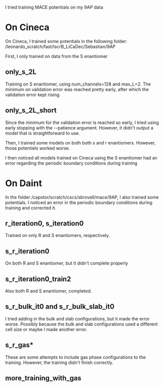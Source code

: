 I tried training MACE potentials on my 9AP data

# On Cineca

On Cineca, I trained some potentials in the following folder:
/leonardo_scratch/fast/IscrB_LiCaDec/Sebastian/9AP

First, I only trained on data from the S enantiomer

## only_s_2L

Training on S enantiomer, using num_channels=128 and max_L=2. The minimum on validation error was reached pretty early, after which
the validation error kept rising.


## only_s_2L_short

Since the minimum for the validation error is reached so early, I tried using early stopping with the --patience argument. However, it didn't output a model that is straightforward to use.

Then, I trained some models on both both s and r enantiomers. However, those potentiels worked worse.

I then noticed all models trained on Cineca using the S enantiomer had an error regarding the periodic boundary conditions during training

# On Daint

In the folder /capstor/scratch/cscs/sbrovell/mace/9AP, I also trained some potentials. I noticed an error in the periodic boundary conditions during training and corrected it.

## r_iteration0, s_iteration0

Trained on only R and S enantiomers, respectively.

## s_r_iteration0

On both R and S enantiomer, but it didn't complete properly

## s_r_iteration0_train2

Also both R and S enantiomer, completed.

## s_r_bulk_it0 and s_r_bulk_slab_it0

I tried adding in the bulk and slab configurations, but it made the error worse. Possibly because the bulk and slab configurations used a different cell size or maybe I made another error.

## s_r_gas*

These are some attempts to include gas phase configurations to the training. However, the training didn't finish correctly.

## more_training_with_gas

